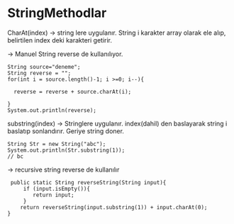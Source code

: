 # StringMethodlar
CharAt(index) -> string lere uygulanır. String i karakter array olarak ele alıp, belirtilen index deki karakteri getirir.

 -> Manuel String reverse de kullanılıyor.
	
  
    String source="deneme";
    String reverse = "";
    for(int i = source.length()-1; i >=0; i--){
    
      reverse = reverse + source.charAt(i);
      
    }   
    System.out.println(reverse);
 
 substring(index) -> Stringlere uygulanır. index(dahil) den baslayarak string i baslatıp sonlandırır. Geriye string doner.
 
 	String Str = new String("abc");
	System.out.println(Str.substring(1)); 
	// bc
	
 -> recursive string reverse de kullanılır

	 public static String reverseString(String input){
		 if (input.isEmpty()){
			return input;
		 }
  		return reverseString(input.substring(1)) + input.charAt(0);
 	}
